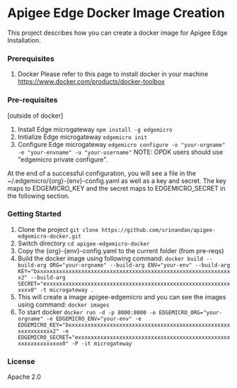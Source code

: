 # Apigee Edge Docker Image Creation
This project describes how you can create a docker image for Apigee Edge Installation.

### Prerequisites
1. Docker
Please refer to this page to install docker in your machine
https://www.docker.com/products/docker-toolbox

### Pre-requisites
[outside of docker]
1. Install Edge microgateway
```npm install -g edgemicro```
2. Initialize Edge microgateway
```edgemicro init```
3. Configure Edge microgateway
```edgemicro configure -o "your-orgname" -e "your-envname" -u "your-username"```
NOTE: OPDK users should use "edgemicro private configure".

At the end of a successful configuration, you will see a file in the ~/.edgemicro/{org}-{env}-config.yaml as well as a key and secret. The key maps to EDGEMICRO_KEY and the secret maps to EDGEMICRO_SECRET in the following section.

### Getting Started
1. Clone the project
```git clone https://github.com/srinandan/apigee-edgemicro-docker.git```
2. Switch directory
```cd apigee-edgemicro-docker```
4. Copy the {org}-{env}-config.yaml to the current folder (from pre-reqs)
5. Build the docker image using following command:
```docker build --build-arg ORG="your-orgname" --build-arg ENV="your-env" --build-arg KEY="bxxxxxxxxxxxxxxxxxxxxxxxxxxxxxxxxxxxxxxxxxxxxxxxxxxxxxxxxxxxxxx2" --build-arg SECRET="exxxxxxxxxxxxxxxxxxxxxxxxxxxxxxxxxxxxxxxxxxxxxxxxxxxxxxxxxxxxxx0" -t microgateway .```
6. This will create a image apigee-edgemicro and you can see the images using command:
```docker images```
7. To start docker
```docker run -d -p 8000:8000 -e EDGEMICRO_ORG="your-orgname" -e EDGEMICRO_ENV="your-env" -e EDGEMICRO_KEY="bxxxxxxxxxxxxxxxxxxxxxxxxxxxxxxxxxxxxxxxxxxxxxxxxxxxxxxxxxxxxxx2" -e  EDGEMICRO_SECRET="exxxxxxxxxxxxxxxxxxxxxxxxxxxxxxxxxxxxxxxxxxxxxxxxxxxxxxxxxxxxxx0" -P -it microgateway```

### License
Apache 2.0
